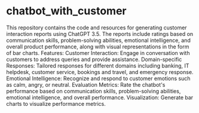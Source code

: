 # chatbot_with_customer
This repository contains the code and resources for generating customer interaction reports using ChatGPT 3.5. 
The reports include ratings based on communication skills, problem-solving abilities, emotional intelligence, 
and overall product performance, along with visual representations in the form of bar charts.
Features:
Customer Interaction: Engage in conversation with customers to address queries and provide assistance.
Domain-specific Responses: Tailored responses for different domains including banking, IT helpdesk, customer service, bookings and travel, and emergency response.
Emotional Intelligence: Recognize and respond to customer emotions such as calm, angry, or neutral.
Evaluation Metrics: Rate the chatbot's performance based on communication skills, problem-solving abilities, emotional intelligence, and overall performance.
Visualization: Generate bar charts to visualize performance metrics.


